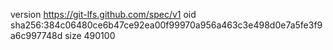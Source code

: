 version https://git-lfs.github.com/spec/v1
oid sha256:384c06480ce6b47ce92ea00f99970a956a463c3e498d0e7a5fe3f9a6c997748d
size 490100
